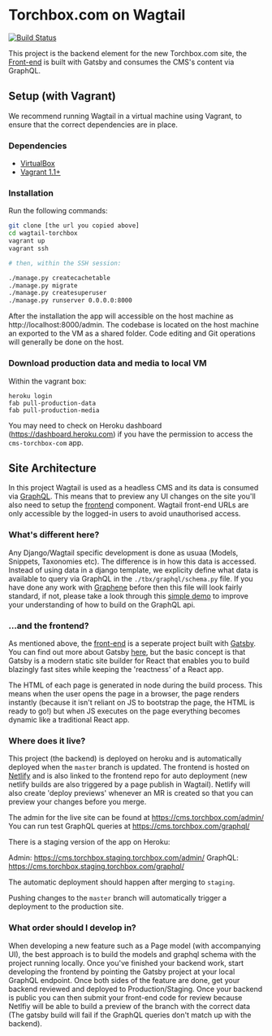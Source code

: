 Torchbox.com on Wagtail
=======================

[![Build Status](https://travis-ci.org/torchbox/wagtail-torchbox.svg?branch=master)](https://travis-ci.org/torchbox/wagtail-torchbox)

This project is the backend element for the new Torchbox.com site, the [Front-end](https://github.com/torchbox/torchbox-frontend/) is built with Gatsby and consumes the CMS's content via GraphQL.

Setup (with Vagrant)
--------------------

We recommend running Wagtail in a virtual machine using Vagrant, to ensure that the correct dependencies are in place.

### Dependencies
 - [VirtualBox](https://www.virtualbox.org/)
 - [Vagrant 1.1+](http://www.vagrantup.com)

### Installation

Run the following commands:

```bash
git clone [the url you copied above]
cd wagtail-torchbox
vagrant up
vagrant ssh

# then, within the SSH session:

./manage.py createcachetable
./manage.py migrate
./manage.py createsuperuser
./manage.py runserver 0.0.0.0:8000
```

After the installation the app will accessible on the host machine as http://localhost:8000/admin. The codebase is located on the host
machine an exported to the VM as a shared folder. Code editing and Git operations will generally be done on the host.


### Download production data and media to local VM

Within the vagrant box:

```
heroku login
fab pull-production-data
fab pull-production-media
```

You may need to check on Heroku dashboard (https://dashboard.heroku.com) if you have the permission to access the `cms-torchbox-com` app.


Site Architecture
-----------------

In this project Wagtail is used as a headless CMS and its data is consumed via [GraphQL](https://graphql.org/). This means that to preview any UI changes on the site you'll also need to setup the [frontend](https://github.com/torchbox/torchbox-frontend/) component. Wagtail front-end URLs are only accessible by the logged-in users to avoid unauthorised access.

### What's different here?

Any Django/Wagtail specific development is done as usuaa (Models, Snippets, Taxonomies etc). The difference is in how this data is accessed. Instead of using data in a django template, we explicity define what data is available to query via GraphQL in the `./tbx/graphql/schema.py` file. If you have done any work with [Graphene](https://docs.graphene-python.org/en/latest/) before then this file will look fairly standard, if not, please take a look through this [simple demo](https://docs.graphene-python.org/projects/django/en/latest/tutorial-plain/) to improve your understanding of how to build on the GraphQL api.


### ...and the frontend?

As mentioned above, the [front-end](https://github.com/torchbox/torchbox-frontend/) is a seperate project built with [Gatsby](https://www.gatsbyjs.org/). You can find out more about Gatsby [here](https://www.gatsbyjs.org/docs/behind-the-scenes/), but the basic concept is that Gatsby is a modern static site builder for React that enables you to build blazingly fast sites while keeping the 'reactness' of a React app.

The HTML of each page is generated in node during the build process. This means when the user opens the page in a browser, the page renders instantly (because it isn't reliant on JS to bootstrap the page, the HTML is ready to go!) but when JS executes on the page everything becomes dynamic like a traditional React app.


### Where does it live?

This project (the backend) is deployed on heroku and is automatically deployed when the `master` branch is updated. The frontend is hosted on [Netlify](https://www.netlify.com/) and is also linked to the frontend repo for auto deployment (new netlify builds are also triggered by a page publish in Wagtail). Netlify will also create 'deploy previews' whenever an MR is created so that you can preview your changes before you merge.


The admin for the live site can be found at https://cms.torchbox.com/admin/
You can run test GraphQL queries at https://cms.torchbox.com/graphql/

There is a staging version of the app on Heroku:

Admin: https://cms.torchbox.staging.torchbox.com/admin/
GraphQL: https://cms.torchbox.staging.torchbox.com/graphql/

The automatic deployment should happen after merging to `staging`.

Pushing changes to the `master` branch will automatically trigger a deployment to the production site.

### What order should I develop in?

When developing a new feature such as a Page model (with accompanying UI), the best approach is to build the models and graphql schema with the project running locally. Once you've finished your backend work, start developing the frontend by pointing the Gatsby project at your local GraphQL endpoint. Once both sides of the feature are done, get your backend reviewed and deployed to Production/Staging. Once your backend is public you can then submit your front-end code for review because Netlfiy will be able to build a preview of the branch with the correct data (The gatsby build will fail if the GraphQL queries don't match up with the backend).
